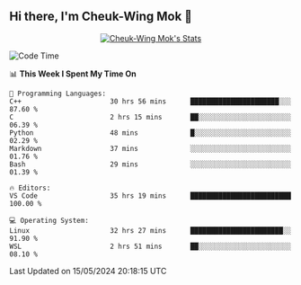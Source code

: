 ## Hi there, I'm Cheuk-Wing Mok 👋

<!--
**mozro0327/mozro0327** is a ✨ _special_ ✨ repository because its `README.md` (this file) appears on your GitHub profile.

Here are some ideas to get you started:

- 🔭 I’m currently working on ...
- 🌱 I’m currently learning ...
- 👯 I’m looking to collaborate on ...
- 🤔 I’m looking for help with ...
- 💬 Ask me about ...
- 📫 How to reach me: ...
- 😄 Pronouns: ...
- ⚡ Fun fact: ...
-->

<p align="center">
  <a href="https://github.com/mozro0327" class="rich-diff-level-one">
    <img src="https://github-readme-stats.vercel.app/api?username=mozro0327&title_color=333&text_color=777" alt="Cheuk-Wing Mok's Stats" >
    <!-- &hide=issues
    <img src="https://github-readme-stats.vercel.app/api?username=mozro0327&hide=issues&title_color=333&text_color=777" alt="Cheuk-Wing Mok's Stats" >
    -->
  </a>
</p>

<!--START_SECTION:waka-->
![Code Time](http://img.shields.io/badge/Code%20Time-2%2C605%20hrs%2013%20mins-blue)

📊 **This Week I Spent My Time On** 

```text
💬 Programming Languages: 
C++                      30 hrs 56 mins      ██████████████████████░░░   87.60 % 
C                        2 hrs 15 mins       ██░░░░░░░░░░░░░░░░░░░░░░░   06.39 % 
Python                   48 mins             █░░░░░░░░░░░░░░░░░░░░░░░░   02.29 % 
Markdown                 37 mins             ░░░░░░░░░░░░░░░░░░░░░░░░░   01.76 % 
Bash                     29 mins             ░░░░░░░░░░░░░░░░░░░░░░░░░   01.39 % 

🔥 Editors: 
VS Code                  35 hrs 19 mins      █████████████████████████   100.00 % 

💻 Operating System: 
Linux                    32 hrs 27 mins      ███████████████████████░░   91.90 % 
WSL                      2 hrs 51 mins       ██░░░░░░░░░░░░░░░░░░░░░░░   08.10 % 
```


 Last Updated on 15/05/2024 20:18:15 UTC
<!--END_SECTION:waka-->
